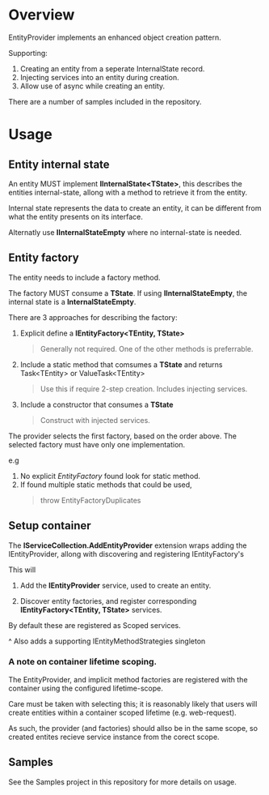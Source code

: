 # Overview
EntityProvider implements an enhanced object creation pattern.

Supporting:
1. Creating an entity from a seperate InternalState record.
2. Injecting services into an entity during creation.
3. Allow use of async while creating an entity.

There are a number of samples included in the repository.

# Usage

## Entity internal state

An entity MUST implement __IInternalState&lt;TState&gt;__,
this describes the entities internal-state, allong with a method to
retrieve it from the entity.

Internal state represents the data to create an entity,
 it can be different from what the entity presents on its interface.

Alternatly use __IInternalStateEmpty__ where no internal-state is needed.

## Entity factory

The entity needs to include a factory method. 

The factory MUST consume a __TState__.
If using __IInternalStateEmpty__, the internal state is a __InternalStateEmpty__.

There are 3 approaches for describing the factory:

1. Explicit define a __IEntityFactory&lt;TEntity, TState&gt;__
    
    > Generally not required. 
    > One of the other methods is preferrable.

2. Include a static method that comsumes a __TState__ and returns Task&lt;TEntity&gt; or ValueTask&lt;TEntity&gt;

    > Use this if require 2-step creation.
    > Includes injecting services.
    
3. Include a constructor that consumes a __TState__

    > Construct with injected services.

The provider selects the first factory, based on the order above.
The selected factory must have only one implementation.

e.g

 1. No explicit _EntityFactory_ found look for static method.
 2. If found multiple static methods that could be used,
    > throw EntityFactoryDuplicates

## Setup container

The __IServiceCollection.AddEntityProvider__ extension wraps adding the 
IEntityProvider, allong with discovering and registering IEntityFactory's

This will

1. Add the **IEntityProvider** service, used to create an entity.

2. Discover entity factories, and register corresponding __IEntityFactory&lt;TEntity, TState&gt;__ services.

By default these are registered as Scoped services.

^ Also adds a supporting IEntityMethodStrategies singleton

### A note on container lifetime scoping.

The EntityProvider, and implicit method factories are
registered with the container using the configured lifetime-scope.

Care must be taken with selecting this; it is reasonably likely that
users will create entities within a container scoped lifetime (e.g. web-request).

As such, the provider (and factories) should allso be in the same scope,
so created entites recieve service instance from the corect scope.

## Samples
See the Samples project in this repository for more details on usage.
